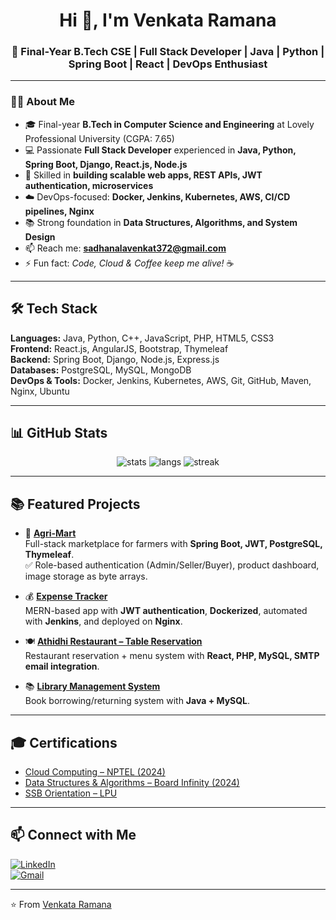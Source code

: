 <h1 align="center">Hi 👋, I'm Venkata Ramana</h1>
<h3 align="center">🚀 Final-Year B.Tech CSE | Full Stack Developer | Java | Python | Spring Boot | React | DevOps Enthusiast</h3>

---

### 👨‍💻 About Me  
- 🎓 Final-year **B.Tech in Computer Science and Engineering** at Lovely Professional University (CGPA: 7.65)  
- 💻 Passionate **Full Stack Developer** experienced in **Java, Python, Spring Boot, Django, React.js, Node.js**  
- 🔑 Skilled in **building scalable web apps, REST APIs, JWT authentication, microservices**  
- ☁️ DevOps-focused: **Docker, Jenkins, Kubernetes, AWS, CI/CD pipelines, Nginx**  
- 📚 Strong foundation in **Data Structures, Algorithms, and System Design**  
- 📫 Reach me: **sadhanalavenkat372@gmail.com**  
- ⚡ Fun fact: *Code, Cloud & Coffee keep me alive!* ☕  

---

## 🛠️ Tech Stack  

**Languages:** Java, Python, C++, JavaScript, PHP, HTML5, CSS3  
**Frontend:** React.js, AngularJS, Bootstrap, Thymeleaf  
**Backend:** Spring Boot, Django, Node.js, Express.js  
**Databases:** PostgreSQL, MySQL, MongoDB  
**DevOps & Tools:** Docker, Jenkins, Kubernetes, AWS, Git, GitHub, Maven, Nginx, Ubuntu  

---

## 📊 GitHub Stats  

<p align="center">
  <img src="https://github-readme-stats.vercel.app/api?username=Ramana372&show_icons=true&theme=radical" alt="stats" />
  <img src="https://github-readme-stats.vercel.app/api/top-langs/?username=Ramana372&layout=compact&theme=radical" alt="langs" />
  <img src="https://streak-stats.demolab.com?user=Ramana372&theme=radical" alt="streak" />
</p>

---

## 📚 Featured Projects  

- 🌾 **[Agri-Mart](https://github.com/Ramana372/Agri-Mart)**  
  Full-stack marketplace for farmers with **Spring Boot, JWT, PostgreSQL, Thymeleaf**.  
  ✅ Role-based authentication (Admin/Seller/Buyer), product dashboard, image storage as byte arrays.  

- 💰 **[Expense Tracker](https://github.com/Ramana372/finance-tracker)**  
  MERN-based app with **JWT authentication**, **Dockerized**, automated with **Jenkins**, and deployed on **Nginx**.  

- 🍽 **[Athidhi Restaurant – Table Reservation](https://github.com/venkat2k3/athidhi_restaurant)**  
  Restaurant reservation + menu system with **React, PHP, MySQL, SMTP email integration**.  

- 📚 **[Library Management System](https://github.com/Ramana372/Library-Management-System)**  
  Book borrowing/returning system with **Java + MySQL**.  

---

## 🎓 Certifications  

- [Cloud Computing – NPTEL (2024)](https://archive.nptel.ac.in/content/noc/NOC24/SEM2/Ecertificates/106/noc24-cs118/Course/NPTEL24CS118S95690029204382812.pdf)  
- [Data Structures & Algorithms – Board Infinity (2024)](https://drive.google.com/file/d/11tQ-EDCSbWvH-dmYE82WeHq8Vuyjk_NQ/view)  
- [SSB Orientation – LPU](https://drive.google.com/file/d/1tG4kusICVrPxadgRKwUCZujI8A1FYiAH/view)  

---

## 📫 Connect with Me  

[![LinkedIn](https://img.shields.io/badge/-LinkedIn-blue?logo=linkedin&logoColor=white)](https://www.linkedin.com/in/venkat-sadhanala)  
[![Gmail](https://img.shields.io/badge/-Gmail-D14836?logo=gmail&logoColor=white)](mailto:sadhanalavenkat372@gmail.com)  

---
⭐ From [Venkata Ramana](https://github.com/Ramana372)  

